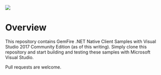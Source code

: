 [<img src="https://geode.apache.org/img/Apache_Geode_logo.png" align="center"/>](http://geode.apache.org)

# Overview
This repository contains GemFire .NET Native Client Samples with Visual Studio 2017 Community Edition (as of this writing).
Simply clone this repository and start building and testing these samples with Microsoft Visual Studio. 

Pull requests are welcome.